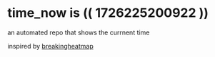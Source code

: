 # time_now is (( 1726225200922 ))

an automated repo that shows the currnent time

inspired by [breakingheatmap](https://github.com/breakingheatmap/breakingheatmap)